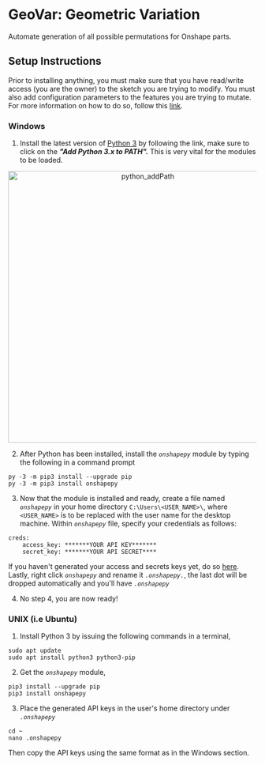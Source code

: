 # GeoVar: Geometric Variation

Automate generation of all possible permutations for Onshape parts.

## Setup Instructions

Prior to installing anything, you must make sure that you have read/write access (you are the owner) to the sketch you are trying to modify. You must also add configuration parameters to the features you are trying to mutate. For more information on how to do so, follow this [link](https://www.onshape.com/videos/introducing-onshape-configurations).

### Windows

1. Install the latest version of [Python 3](https://www.python.org/downloads/windows/) by following the link, make sure to click on the ___"Add Python 3.x to PATH".___ This is very vital for the modules to be loaded.
<p align="center"><img src="https://simpleisbetterthancomplex.com/media/series/beginners-guide/1.11/part-1/windows/install-python.png" alt="python_addPath" width="550"/></p>

2. After Python has been installed, install the _```onshapepy```_ module by typing the following in a command prompt
```
py -3 -m pip3 install --upgrade pip
py -3 -m pip3 install onshapepy
```

3. Now that the module is installed and ready, create a file named _```onshapepy```_ in your home directory ```C:\Users\<USER_NAME>\```, where ```<USER_NAME>``` is to be replaced with the user name for the desktop machine. Within _```onshapepy```_ file, specify your credentials as follows:
```
creds:
    access_key: *******YOUR API KEY*******
    secret_key: *******YOUR API SECRET****
```
If you haven't generated your access and secrets keys yet, do so [here](https://dev-portal.onshape.com/keys). Lastly, right click _```onshapepy```_ and rename it _```.onshapepy.```_, the last dot will be dropped automatically and you'll have _```.onshapepy```_

4. No step 4, you are now ready!

### UNIX (i.e Ubuntu)

1. Install Python 3 by issuing the following commands in a terminal,
```
sudo apt update
sudo apt install python3 python3-pip
```

2. Get the _```onshapepy```_ module,
```
pip3 install --upgrade pip
pip3 install onshapepy
```

3. Place the generated API keys in the user's home directory under _```.onshapepy```_
```
cd ~
nano .onshapepy
```
Then copy the API keys using the same format as in the Windows section.
